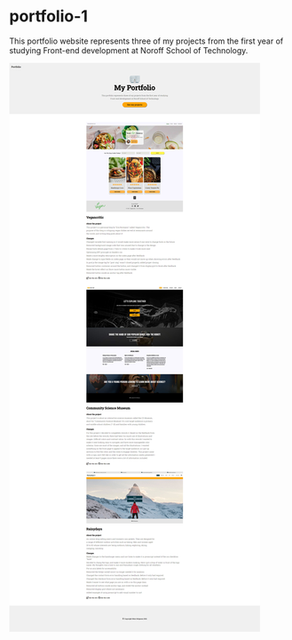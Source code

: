 # portfolio-1
This portfolio website represents three of my projects from the first year of studying Front-end development at Noroff School of Technology. 

![image of portfolio site](images/portfolio1.png)
